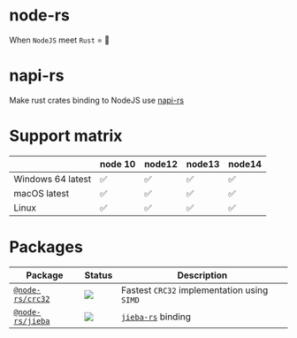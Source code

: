 # node-rs

When `NodeJS` meet `Rust` = 🚀

# napi-rs

Make rust crates binding to NodeJS use [napi-rs](https://github.com/Brooooooklyn/napi-rs)

# Support matrix

|                   | node 10 | node12 | node13 | node14 |
| ----------------- | ------- | ------ | ------ | ------ |
| Windows 64 latest | ✅      | ✅     | ✅     | ✅     |
| macOS latest      | ✅      | ✅     | ✅     | ✅     |
| Linux             | ✅      | ✅     | ✅     | ✅     |

# Packages

| Package                                        | Status                                                              | Description                                                |
| ---------------------------------------------- | ------------------------------------------------------------------- | ---------------------------------------------------------- |
| [`@node-rs/crc32`](./packages/crc32/README.md) | ![](https://github.com/Brooooooklyn/node-rs/workflows/CI/badge.svg) | Fastest `CRC32` implementation using `SIMD`                |
| [`@node-rs/jieba`](./packages/jieba/README.md) | ![](https://github.com/Brooooooklyn/node-rs/workflows/CI/badge.svg) | [`jieba-rs`](https://github.com/messense/jieba-rs) binding |
